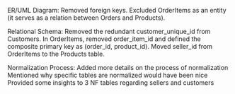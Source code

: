 ER/UML Diagram:
    Removed foreign keys.
    Excluded OrderItems as an entity (it serves as a relation between Orders and Products).

Relational Schema:
    Removed the redundant customer_unique_id from Customers.
    In OrderItems, removed order_item_id and defined the composite primary key as (order_id, product_id).
    Moved seller_id from OrderItems to the Products table.

Normalization Process:
    Added more details on the process of normalization
    Mentioned why specific tables are normalized would have been nice
    Provided some insights to 3 NF tables regarding sellers and customers

